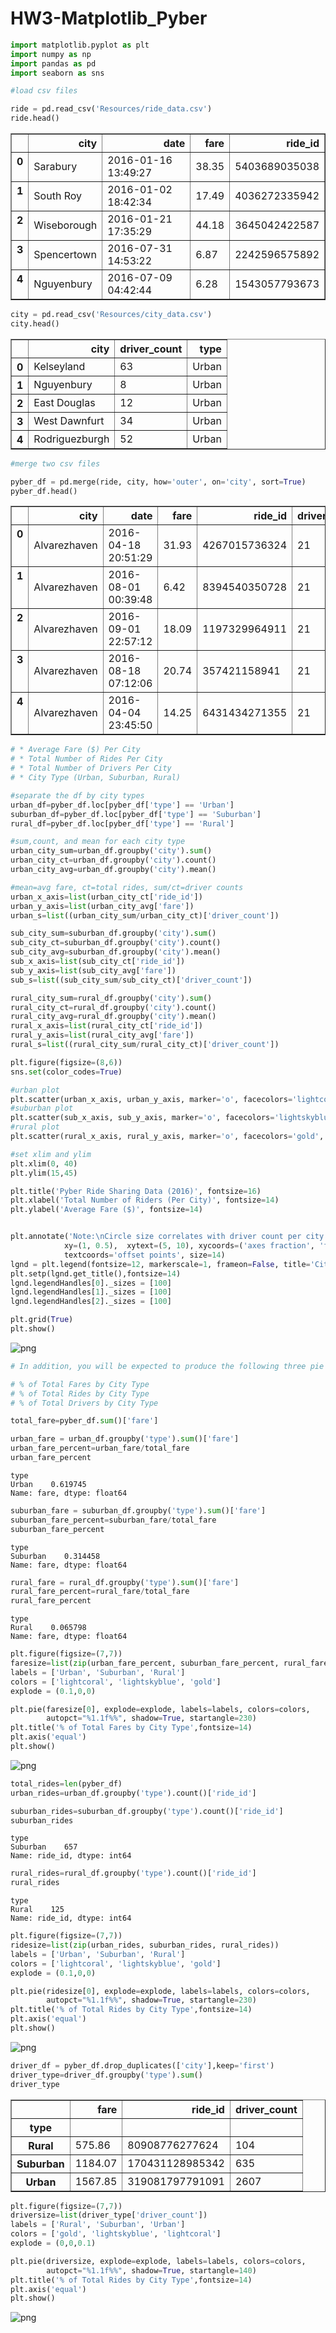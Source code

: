 # HW3-Matplotlib_Pyber



```python
import matplotlib.pyplot as plt
import numpy as np
import pandas as pd
import seaborn as sns
```


```python
#load csv files
```


```python
ride = pd.read_csv('Resources/ride_data.csv')
ride.head()
```




<div>
<style>
    .dataframe thead tr:only-child th {
        text-align: right;
    }

    .dataframe thead th {
        text-align: left;
    }

    .dataframe tbody tr th {
        vertical-align: top;
    }
</style>
<table border="1" class="dataframe">
  <thead>
    <tr style="text-align: right;">
      <th></th>
      <th>city</th>
      <th>date</th>
      <th>fare</th>
      <th>ride_id</th>
    </tr>
  </thead>
  <tbody>
    <tr>
      <th>0</th>
      <td>Sarabury</td>
      <td>2016-01-16 13:49:27</td>
      <td>38.35</td>
      <td>5403689035038</td>
    </tr>
    <tr>
      <th>1</th>
      <td>South Roy</td>
      <td>2016-01-02 18:42:34</td>
      <td>17.49</td>
      <td>4036272335942</td>
    </tr>
    <tr>
      <th>2</th>
      <td>Wiseborough</td>
      <td>2016-01-21 17:35:29</td>
      <td>44.18</td>
      <td>3645042422587</td>
    </tr>
    <tr>
      <th>3</th>
      <td>Spencertown</td>
      <td>2016-07-31 14:53:22</td>
      <td>6.87</td>
      <td>2242596575892</td>
    </tr>
    <tr>
      <th>4</th>
      <td>Nguyenbury</td>
      <td>2016-07-09 04:42:44</td>
      <td>6.28</td>
      <td>1543057793673</td>
    </tr>
  </tbody>
</table>
</div>




```python
city = pd.read_csv('Resources/city_data.csv')
city.head()
```




<div>
<style>
    .dataframe thead tr:only-child th {
        text-align: right;
    }

    .dataframe thead th {
        text-align: left;
    }

    .dataframe tbody tr th {
        vertical-align: top;
    }
</style>
<table border="1" class="dataframe">
  <thead>
    <tr style="text-align: right;">
      <th></th>
      <th>city</th>
      <th>driver_count</th>
      <th>type</th>
    </tr>
  </thead>
  <tbody>
    <tr>
      <th>0</th>
      <td>Kelseyland</td>
      <td>63</td>
      <td>Urban</td>
    </tr>
    <tr>
      <th>1</th>
      <td>Nguyenbury</td>
      <td>8</td>
      <td>Urban</td>
    </tr>
    <tr>
      <th>2</th>
      <td>East Douglas</td>
      <td>12</td>
      <td>Urban</td>
    </tr>
    <tr>
      <th>3</th>
      <td>West Dawnfurt</td>
      <td>34</td>
      <td>Urban</td>
    </tr>
    <tr>
      <th>4</th>
      <td>Rodriguezburgh</td>
      <td>52</td>
      <td>Urban</td>
    </tr>
  </tbody>
</table>
</div>




```python
#merge two csv files
```


```python
pyber_df = pd.merge(ride, city, how='outer', on='city', sort=True)
pyber_df.head()
```




<div>
<style>
    .dataframe thead tr:only-child th {
        text-align: right;
    }

    .dataframe thead th {
        text-align: left;
    }

    .dataframe tbody tr th {
        vertical-align: top;
    }
</style>
<table border="1" class="dataframe">
  <thead>
    <tr style="text-align: right;">
      <th></th>
      <th>city</th>
      <th>date</th>
      <th>fare</th>
      <th>ride_id</th>
      <th>driver_count</th>
      <th>type</th>
    </tr>
  </thead>
  <tbody>
    <tr>
      <th>0</th>
      <td>Alvarezhaven</td>
      <td>2016-04-18 20:51:29</td>
      <td>31.93</td>
      <td>4267015736324</td>
      <td>21</td>
      <td>Urban</td>
    </tr>
    <tr>
      <th>1</th>
      <td>Alvarezhaven</td>
      <td>2016-08-01 00:39:48</td>
      <td>6.42</td>
      <td>8394540350728</td>
      <td>21</td>
      <td>Urban</td>
    </tr>
    <tr>
      <th>2</th>
      <td>Alvarezhaven</td>
      <td>2016-09-01 22:57:12</td>
      <td>18.09</td>
      <td>1197329964911</td>
      <td>21</td>
      <td>Urban</td>
    </tr>
    <tr>
      <th>3</th>
      <td>Alvarezhaven</td>
      <td>2016-08-18 07:12:06</td>
      <td>20.74</td>
      <td>357421158941</td>
      <td>21</td>
      <td>Urban</td>
    </tr>
    <tr>
      <th>4</th>
      <td>Alvarezhaven</td>
      <td>2016-04-04 23:45:50</td>
      <td>14.25</td>
      <td>6431434271355</td>
      <td>21</td>
      <td>Urban</td>
    </tr>
  </tbody>
</table>
</div>




```python
# * Average Fare ($) Per City
# * Total Number of Rides Per City
# * Total Number of Drivers Per City
# * City Type (Urban, Suburban, Rural)
```


```python
#separate the df by city types
urban_df=pyber_df.loc[pyber_df['type'] == 'Urban']
suburban_df=pyber_df.loc[pyber_df['type'] == 'Suburban']
rural_df=pyber_df.loc[pyber_df['type'] == 'Rural']
```


```python
#sum,count, and mean for each city type
urban_city_sum=urban_df.groupby('city').sum()
urban_city_ct=urban_df.groupby('city').count()
urban_city_avg=urban_df.groupby('city').mean()
```


```python
#mean=avg fare, ct=total rides, sum/ct=driver counts
urban_x_axis=list(urban_city_ct['ride_id'])
urban_y_axis=list(urban_city_avg['fare'])
urban_s=list((urban_city_sum/urban_city_ct)['driver_count'])
```


```python
sub_city_sum=suburban_df.groupby('city').sum()
sub_city_ct=suburban_df.groupby('city').count()
sub_city_avg=suburban_df.groupby('city').mean()
sub_x_axis=list(sub_city_ct['ride_id'])
sub_y_axis=list(sub_city_avg['fare'])
sub_s=list((sub_city_sum/sub_city_ct)['driver_count'])
```


```python
rural_city_sum=rural_df.groupby('city').sum()
rural_city_ct=rural_df.groupby('city').count()
rural_city_avg=rural_df.groupby('city').mean()
rural_x_axis=list(rural_city_ct['ride_id'])
rural_y_axis=list(rural_city_avg['fare'])
rural_s=list((rural_city_sum/rural_city_ct)['driver_count'])
```


```python
plt.figure(figsize=(8,6))
sns.set(color_codes=True)

#urban plot
plt.scatter(urban_x_axis, urban_y_axis, marker='o', facecolors='lightcoral', edgecolors='black', s=[x*4 for x in urban_s], alpha=0.5, label='Urban', linewidth=2.0)
#suburban plot
plt.scatter(sub_x_axis, sub_y_axis, marker='o', facecolors='lightskyblue', edgecolors='black', s=[x*4 for x in sub_s], alpha=0.5, label='Suburban', linewidth=2.0)
#rural plot
plt.scatter(rural_x_axis, rural_y_axis, marker='o', facecolors='gold', edgecolors='black', s=[x*4 for x in rural_s], alpha=0.5, label='Rural', linewidth=2.0)

#set xlim and ylim
plt.xlim(0, 40)
plt.ylim(15,45)

plt.title('Pyber Ride Sharing Data (2016)', fontsize=16)
plt.xlabel('Total Number of Riders (Per City)', fontsize=14)
plt.ylabel('Average Fare ($)', fontsize=14)


plt.annotate('Note:\nCircle size correlates with driver count per city',
            xy=(1, 0.5),  xytext=(5, 10), xycoords=('axes fraction', 'figure fraction'),
            textcoords='offset points', size=14)
lgnd = plt.legend(fontsize=12, markerscale=1, frameon=False, title='City Types')
plt.setp(lgnd.get_title(),fontsize=14)
lgnd.legendHandles[0]._sizes = [100]
lgnd.legendHandles[1]._sizes = [100]
lgnd.legendHandles[2]._sizes = [100]

plt.grid(True)
plt.show()
```


![png](output_12_0.png)



```python
# In addition, you will be expected to produce the following three pie charts:

# % of Total Fares by City Type
# % of Total Rides by City Type
# % of Total Drivers by City Type
```


```python
total_fare=pyber_df.sum()['fare']
```


```python
urban_fare = urban_df.groupby('type').sum()['fare']
urban_fare_percent=urban_fare/total_fare
urban_fare_percent
```




    type
    Urban    0.619745
    Name: fare, dtype: float64




```python
suburban_fare = suburban_df.groupby('type').sum()['fare']
suburban_fare_percent=suburban_fare/total_fare
suburban_fare_percent
```




    type
    Suburban    0.314458
    Name: fare, dtype: float64




```python
rural_fare = rural_df.groupby('type').sum()['fare']
rural_fare_percent=rural_fare/total_fare
rural_fare_percent
```




    type
    Rural    0.065798
    Name: fare, dtype: float64




```python
plt.figure(figsize=(7,7))
faresize=list(zip(urban_fare_percent, suburban_fare_percent, rural_fare_percent))
labels = ['Urban', 'Suburban', 'Rural']
colors = ['lightcoral', 'lightskyblue', 'gold']
explode = (0.1,0,0)

plt.pie(faresize[0], explode=explode, labels=labels, colors=colors,
        autopct="%1.1f%%", shadow=True, startangle=230)
plt.title('% of Total Fares by City Type',fontsize=14)
plt.axis('equal')
plt.show()
```


![png](output_18_0.png)



```python
total_rides=len(pyber_df)
urban_rides=urban_df.groupby('type').count()['ride_id']
```


```python
suburban_rides=suburban_df.groupby('type').count()['ride_id']
suburban_rides
```




    type
    Suburban    657
    Name: ride_id, dtype: int64




```python
rural_rides=rural_df.groupby('type').count()['ride_id']
rural_rides
```




    type
    Rural    125
    Name: ride_id, dtype: int64




```python
plt.figure(figsize=(7,7))
ridesize=list(zip(urban_rides, suburban_rides, rural_rides))
labels = ['Urban', 'Suburban', 'Rural']
colors = ['lightcoral', 'lightskyblue', 'gold']
explode = (0.1,0,0)

plt.pie(ridesize[0], explode=explode, labels=labels, colors=colors,
        autopct="%1.1f%%", shadow=True, startangle=230)
plt.title('% of Total Rides by City Type',fontsize=14)
plt.axis('equal')
plt.show()
```


![png](output_22_0.png)



```python
driver_df = pyber_df.drop_duplicates(['city'],keep='first')
driver_type=driver_df.groupby('type').sum()
driver_type
```




<div>
<style>
    .dataframe thead tr:only-child th {
        text-align: right;
    }

    .dataframe thead th {
        text-align: left;
    }

    .dataframe tbody tr th {
        vertical-align: top;
    }
</style>
<table border="1" class="dataframe">
  <thead>
    <tr style="text-align: right;">
      <th></th>
      <th>fare</th>
      <th>ride_id</th>
      <th>driver_count</th>
    </tr>
    <tr>
      <th>type</th>
      <th></th>
      <th></th>
      <th></th>
    </tr>
  </thead>
  <tbody>
    <tr>
      <th>Rural</th>
      <td>575.86</td>
      <td>80908776277624</td>
      <td>104</td>
    </tr>
    <tr>
      <th>Suburban</th>
      <td>1184.07</td>
      <td>170431128985342</td>
      <td>635</td>
    </tr>
    <tr>
      <th>Urban</th>
      <td>1567.85</td>
      <td>319081797791091</td>
      <td>2607</td>
    </tr>
  </tbody>
</table>
</div>




```python
plt.figure(figsize=(7,7))
driversize=list(driver_type['driver_count'])
labels = ['Rural', 'Suburban', 'Urban']
colors = ['gold', 'lightskyblue', 'lightcoral']
explode = (0,0,0.1)

plt.pie(driversize, explode=explode, labels=labels, colors=colors,
        autopct="%1.1f%%", shadow=True, startangle=140)
plt.title('% of Total Rides by City Type',fontsize=14)
plt.axis('equal')
plt.show()
```


![png](output_24_0.png)



